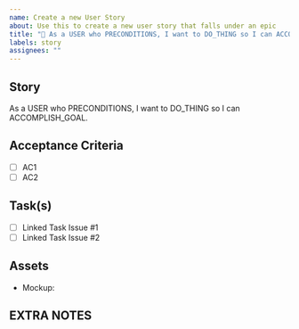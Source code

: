 ```yaml
---
name: Create a new User Story
about: Use this to create a new user story that falls under an epic
title: "📖 As a USER who PRECONDITIONS, I want to DO_THING so I can ACCOMPLISH_GOAL."
labels: story
assignees: ""
---
```


## Story

As a USER who PRECONDITIONS, I want to DO_THING so I can ACCOMPLISH_GOAL.

## Acceptance Criteria

-   [ ] AC1
-   [ ] AC2

## Task(s)

-   [ ] Linked Task Issue #1
-   [ ] Linked Task Issue #2

## Assets

-   Mockup:

## EXTRA NOTES
